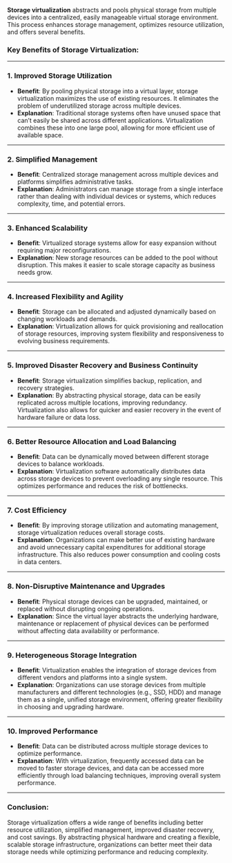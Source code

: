 **Storage virtualization** abstracts and pools physical storage from multiple devices into a centralized, easily manageable virtual storage environment. This process enhances storage management, optimizes resource utilization, and offers several benefits.

### **Key Benefits of Storage Virtualization:**

---

### 1. **Improved Storage Utilization**
   - **Benefit**: By pooling physical storage into a virtual layer, storage virtualization maximizes the use of existing resources. It eliminates the problem of underutilized storage across multiple devices.
   - **Explanation**: Traditional storage systems often have unused space that can’t easily be shared across different applications. Virtualization combines these into one large pool, allowing for more efficient use of available space.

---

### 2. **Simplified Management**
   - **Benefit**: Centralized storage management across multiple devices and platforms simplifies administrative tasks.
   - **Explanation**: Administrators can manage storage from a single interface rather than dealing with individual devices or systems, which reduces complexity, time, and potential errors.

---

### 3. **Enhanced Scalability**
   - **Benefit**: Virtualized storage systems allow for easy expansion without requiring major reconfigurations.
   - **Explanation**: New storage resources can be added to the pool without disruption. This makes it easier to scale storage capacity as business needs grow.

---

### 4. **Increased Flexibility and Agility**
   - **Benefit**: Storage can be allocated and adjusted dynamically based on changing workloads and demands.
   - **Explanation**: Virtualization allows for quick provisioning and reallocation of storage resources, improving system flexibility and responsiveness to evolving business requirements.

---

### 5. **Improved Disaster Recovery and Business Continuity**
   - **Benefit**: Storage virtualization simplifies backup, replication, and recovery strategies.
   - **Explanation**: By abstracting physical storage, data can be easily replicated across multiple locations, improving redundancy. Virtualization also allows for quicker and easier recovery in the event of hardware failure or data loss.

---

### 6. **Better Resource Allocation and Load Balancing**
   - **Benefit**: Data can be dynamically moved between different storage devices to balance workloads.
   - **Explanation**: Virtualization software automatically distributes data across storage devices to prevent overloading any single resource. This optimizes performance and reduces the risk of bottlenecks.

---

### 7. **Cost Efficiency**
   - **Benefit**: By improving storage utilization and automating management, storage virtualization reduces overall storage costs.
   - **Explanation**: Organizations can make better use of existing hardware and avoid unnecessary capital expenditures for additional storage infrastructure. This also reduces power consumption and cooling costs in data centers.

---

### 8. **Non-Disruptive Maintenance and Upgrades**
   - **Benefit**: Physical storage devices can be upgraded, maintained, or replaced without disrupting ongoing operations.
   - **Explanation**: Since the virtual layer abstracts the underlying hardware, maintenance or replacement of physical devices can be performed without affecting data availability or performance.

---

### 9. **Heterogeneous Storage Integration**
   - **Benefit**: Virtualization enables the integration of storage devices from different vendors and platforms into a single system.
   - **Explanation**: Organizations can use storage devices from multiple manufacturers and different technologies (e.g., SSD, HDD) and manage them as a single, unified storage environment, offering greater flexibility in choosing and upgrading hardware.

---

### 10. **Improved Performance**
   - **Benefit**: Data can be distributed across multiple storage devices to optimize performance.
   - **Explanation**: With virtualization, frequently accessed data can be moved to faster storage devices, and data can be accessed more efficiently through load balancing techniques, improving overall system performance.

---

### **Conclusion:**
Storage virtualization offers a wide range of benefits including better resource utilization, simplified management, improved disaster recovery, and cost savings. By abstracting physical hardware and creating a flexible, scalable storage infrastructure, organizations can better meet their data storage needs while optimizing performance and reducing complexity.
